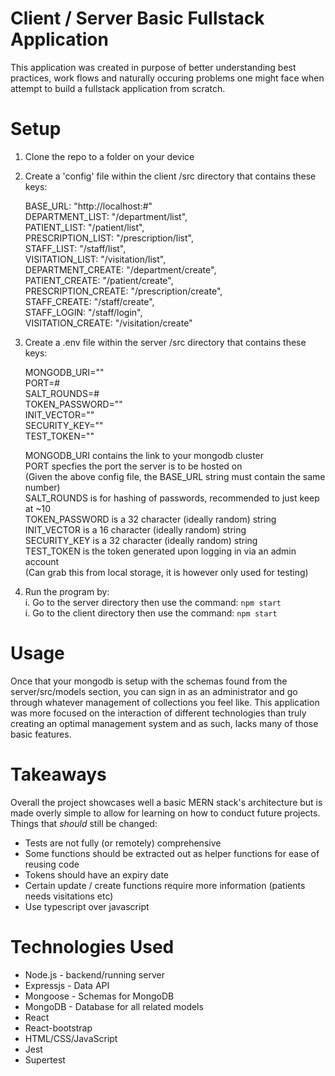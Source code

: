 # Client / Server Basic Fullstack Application

This application was created in purpose of better understanding best practices, work flows and
naturally occuring problems one might face when attempt to build a fullstack application from scratch.

# Setup

1. Clone the repo to a folder on your device
2. Create a 'config' file within the client /src directory that contains these keys:

   BASE_URL: "http://localhost:#"  
   DEPARTMENT_LIST: "/department/list",  
   PATIENT_LIST: "/patient/list",  
   PRESCRIPTION_LIST: "/prescription/list",  
   STAFF_LIST: "/staff/list",  
   VISITATION_LIST: "/visitation/list",  
   DEPARTMENT_CREATE: "/department/create",  
   PATIENT_CREATE: "/patient/create",  
   PRESCRIPTION_CREATE: "/prescription/create",  
   STAFF_CREATE: "/staff/create",  
   STAFF_LOGIN: "/staff/login",  
   VISITATION_CREATE: "/visitation/create"

3. Create a .env file within the server /src directory that contains these keys:

   MONGODB_URI=""  
   PORT=#  
   SALT_ROUNDS=#  
   TOKEN_PASSWORD=""  
   INIT_VECTOR=""  
   SECURITY_KEY=""  
   TEST_TOKEN=""

   MONGODB_URI contains the link to your mongodb cluster  
   PORT specfies the port the server is to be hosted on  
   (Given the above config file, the BASE_URL string must contain the same number)  
   SALT_ROUNDS is for hashing of passwords, recommended to just keep at ~10  
   TOKEN_PASSWORD is a 32 character (ideally random) string  
   INIT_VECTOR is a 16 character (ideally random) string  
   SECURITY_KEY is a 32 character (ideally random) string  
   TEST_TOKEN is the token generated upon logging in via an admin account  
   (Can grab this from local storage, it is however only used for testing)

4. Run the program by:  
   i. Go to the server directory then use the command: `npm start`  
   i. Go to the client directory then use the command: `npm start`

# Usage

Once that your mongodb is setup with the schemas found from the server/src/models section,
you can sign in as an administrator and go through whatever management of collections you
feel like. This application was more focused on the interaction of different technologies
than truly creating an optimal management system and as such, lacks many of those basic features.

# Takeaways

Overall the project showcases well a basic MERN stack's architecture but is made overly simple
to allow for learning on how to conduct future projects.
Things that _should_ still be changed:

- Tests are not fully (or remotely) comprehensive
- Some functions should be extracted out as helper functions for ease of reusing code
- Tokens should have an expiry date
- Certain update / create functions require more information (patients needs visitations etc)
- Use typescript over javascript

# Technologies Used

- Node.js - backend/running server
- Expressjs - Data API
- Mongoose - Schemas for MongoDB
- MongoDB - Database for all related models
- React
- React-bootstrap
- HTML/CSS/JavaScript
- Jest
- Supertest
